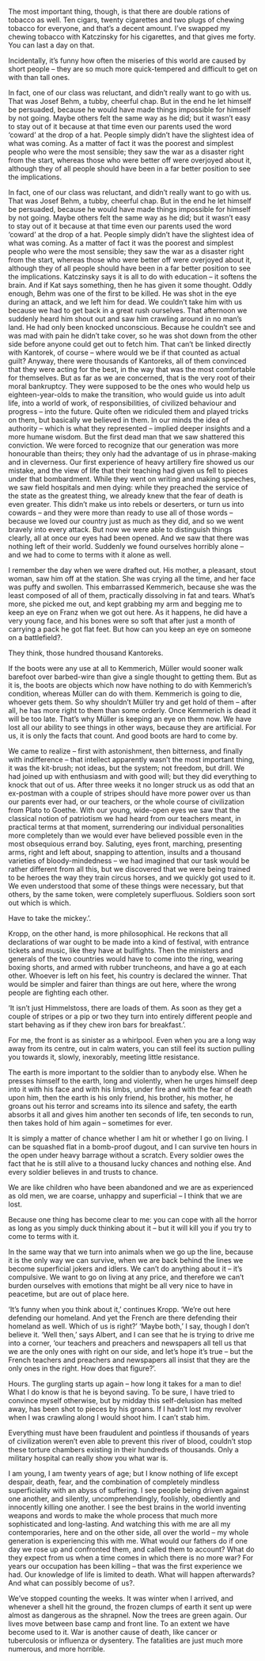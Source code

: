 

The most important thing, though, is that there are double rations of tobacco as well. Ten cigars, twenty cigarettes and two plugs of chewing tobacco for everyone, and that’s a decent amount. I’ve swapped my chewing tobacco with Katczinsky for his cigarettes, and that gives me forty. You can last a day on that.

Incidentally, it’s funny how often the miseries of this world are caused by short people – they are so much more quick-tempered and difficult to get on with than tall ones.

In fact, one of our class was reluctant, and didn’t really want to go with us. That was Josef Behm, a tubby, cheerful chap. But in the end he let himself be persuaded, because he would have made things impossible for himself by not going. Maybe others felt the same way as he did; but it wasn’t easy to stay out of it because at that time even our parents used the word ‘coward’ at the drop of a hat. People simply didn’t have the slightest idea of what was coming. As a matter of fact it was the poorest and simplest people who were the most sensible; they saw the war as a disaster right from the start, whereas those who were better off were overjoyed about it, although they of all people should have been in a far better position to see the implications.

In fact, one of our class was reluctant, and didn’t really want to go with us. That was Josef Behm, a tubby, cheerful chap. But in the end he let himself be persuaded, because he would have made things impossible for himself by not going. Maybe others felt the same way as he did; but it wasn’t easy to stay out of it because at that time even our parents used the word ‘coward’ at the drop of a hat. People simply didn’t have the slightest idea of what was coming. As a matter of fact it was the poorest and simplest people who were the most sensible; they saw the war as a disaster right from the start, whereas those who were better off were overjoyed about it, although they of all people should have been in a far better position to see the implications. Katczinsky says it is all to do with education – it softens the brain. And if Kat says something, then he has given it some thought. Oddly enough, Behm was one of the first to be killed. He was shot in the eye during an attack, and we left him for dead. We couldn’t take him with us because we had to get back in a great rush ourselves. That afternoon we suddenly heard him shout out and saw him crawling around in no man’s land. He had only been knocked unconscious. Because he couldn’t see and was mad with pain he didn’t take cover, so he was shot down from the other side before anyone could get out to fetch him. That can’t be linked directly with Kantorek, of course – where would we be if that counted as actual guilt? Anyway, there were thousands of Kantoreks, all of them convinced that they were acting for the best, in the way that was the most comfortable for themselves. But as far as we are concerned, that is the very root of their moral bankruptcy. They were supposed to be the ones who would help us eighteen-year-olds to make the transition, who would guide us into adult life, into a world of work, of responsibilities, of civilized behaviour and progress – into the future. Quite often we ridiculed them and played tricks on them, but basically we believed in them. In our minds the idea of authority – which is what they represented – implied deeper insights and a more humane wisdom. But the first dead man that we saw shattered this conviction. We were forced to recognize that our generation was more honourable than theirs; they only had the advantage of us in phrase-making and in cleverness. Our first experience of heavy artillery fire showed us our mistake, and the view of life that their teaching had given us fell to pieces under that bombardment. While they went on writing and making speeches, we saw field hospitals and men dying: while they preached the service of the state as the greatest thing, we already knew that the fear of death is even greater. This didn’t make us into rebels or deserters, or turn us into cowards – and they were more than ready to use all of those words – because we loved our country just as much as they did, and so we went bravely into every attack. But now we were able to distinguish things clearly, all at once our eyes had been opened. And we saw that there was nothing left of their world. Suddenly we found ourselves horribly alone – and we had to come to terms with it alone as well.

I remember the day when we were drafted out. His mother, a pleasant, stout woman, saw him off at the station. She was crying all the time, and her face was puffy and swollen. This embarrassed Kemmerich, because she was the least composed of all of them, practically dissolving in fat and tears. What’s more, she picked me out, and kept grabbing my arm and begging me to keep an eye on Franz when we got out here. As it happens, he did have a very young face, and his bones were so soft that after just a month of carrying a pack he got flat feet. But how can you keep an eye on someone on a battlefield?.

They think, those hundred thousand Kantoreks.

If the boots were any use at all to Kemmerich, Müller would sooner walk barefoot over barbed-wire than give a single thought to getting them. But as it is, the boots are objects which now have nothing to do with Kemmerich’s condition, whereas Müller can do with them. Kemmerich is going to die, whoever gets them. So why shouldn’t Müller try and get hold of them – after all, he has more right to them than some orderly. Once Kemmerich is dead it will be too late. That’s why Müller is keeping an eye on them now. We have lost all our ability to see things in other ways, because they are artificial. For us, it is only the facts that count. And good boots are hard to come by.

We came to realize – first with astonishment, then bitterness, and finally with indifference – that intellect apparently wasn’t the most important thing, it was the kit-brush; not ideas, but the system; not freedom, but drill. We had joined up with enthusiasm and with good will; but they did everything to knock that out of us. After three weeks it no longer struck us as odd that an ex-postman with a couple of stripes should have more power over us than our parents ever had, or our teachers, or the whole course of civilization from Plato to Goethe. With our young, wide-open eyes we saw that the classical notion of patriotism we had heard from our teachers meant, in practical terms at that moment, surrendering our individual personalities more completely than we would ever have believed possible even in the most obsequious errand boy. Saluting, eyes front, marching, presenting arms, right and left about, snapping to attention, insults and a thousand varieties of bloody-mindedness – we had imagined that our task would be rather different from all this, but we discovered that we were being trained to be heroes the way they train circus horses, and we quickly got used to it. We even understood that some of these things were necessary, but that others, by the same token, were completely superfluous. Soldiers soon sort out which is which.

Have to take the mickey.’.

Kropp, on the other hand, is more philosophical. He reckons that all declarations of war ought to be made into a kind of festival, with entrance tickets and music, like they have at bullfights. Then the ministers and generals of the two countries would have to come into the ring, wearing boxing shorts, and armed with rubber truncheons, and have a go at each other. Whoever is left on his feet, his country is declared the winner. That would be simpler and fairer than things are out here, where the wrong people are fighting each other.

‘It isn’t just Himmelstoss, there are loads of them. As soon as they get a couple of stripes or a pip or two they turn into entirely different people and start behaving as if they chew iron bars for breakfast.’.

For me, the front is as sinister as a whirlpool. Even when you are a long way away from its centre, out in calm waters, you can still feel its suction pulling you towards it, slowly, inexorably, meeting little resistance.

The earth is more important to the soldier than to anybody else. When he presses himself to the earth, long and violently, when he urges himself deep into it with his face and with his limbs, under fire and with the fear of death upon him, then the earth is his only friend, his brother, his mother, he groans out his terror and screams into its silence and safety, the earth absorbs it all and gives him another ten seconds of life, ten seconds to run, then takes hold of him again – sometimes for ever.

It is simply a matter of chance whether I am hit or whether I go on living. I can be squashed flat in a bomb-proof dugout, and I can survive ten hours in the open under heavy barrage without a scratch. Every soldier owes the fact that he is still alive to a thousand lucky chances and nothing else. And every soldier believes in and trusts to chance.

We are like children who have been abandoned and we are as experienced as old men, we are coarse, unhappy and superficial – I think that we are lost.

Because one thing has become clear to me: you can cope with all the horror as long as you simply duck thinking about it – but it will kill you if you try to come to terms with it.

In the same way that we turn into animals when we go up the line, because it is the only way we can survive, when we are back behind the lines we become superficial jokers and idlers. We can’t do anything about it – it’s compulsive. We want to go on living at any price, and therefore we can’t burden ourselves with emotions that might be all very nice to have in peacetime, but are out of place here.

‘It’s funny when you think about it,’ continues Kropp. ‘We’re out here defending our homeland. And yet the French are there defending their homeland as well. Which of us is right?’ ‘Maybe both,’ I say, though I don’t believe it. ‘Well then,’ says Albert, and I can see that he is trying to drive me into a corner, ‘our teachers and preachers and newspapers all tell us that we are the only ones with right on our side, and let’s hope it’s true – but the French teachers and preachers and newspapers all insist that they are the only ones in the right. How does that figure?’.

Hours. The gurgling starts up again – how long it takes for a man to die! What I do know is that he is beyond saving. To be sure, I have tried to convince myself otherwise, but by midday this self-delusion has melted away, has been shot to pieces by his groans. If I hadn’t lost my revolver when I was crawling along I would shoot him. I can’t stab him.

Everything must have been fraudulent and pointless if thousands of years of civilization weren’t even able to prevent this river of blood, couldn’t stop these torture chambers existing in their hundreds of thousands. Only a military hospital can really show you what war is.

I am young, I am twenty years of age; but I know nothing of life except despair, death, fear, and the combination of completely mindless superficiality with an abyss of suffering. I see people being driven against one another, and silently, uncomprehendingly, foolishly, obediently and innocently killing one another. I see the best brains in the world inventing weapons and words to make the whole process that much more sophisticated and long-lasting. And watching this with me are all my contemporaries, here and on the other side, all over the world – my whole generation is experiencing this with me. What would our fathers do if one day we rose up and confronted them, and called them to account? What do they expect from us when a time comes in which there is no more war? For years our occupation has been killing – that was the first experience we had. Our knowledge of life is limited to death. What will happen afterwards? And what can possibly become of us?.

We’ve stopped counting the weeks. It was winter when I arrived, and whenever a shell hit the ground, the frozen clumps of earth it sent up were almost as dangerous as the shrapnel. Now the trees are green again. Our lives move between base camp and front line. To an extent we have become used to it. War is another cause of death, like cancer or tuberculosis or influenza or dysentery. The fatalities are just much more numerous, and more horrible.


